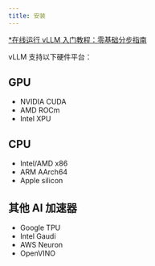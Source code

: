 ```yaml
---
title: 安装
---
```


[\*在线运行 vLLM 入门教程：零基础分步指南](https://openbayes.com/console/public/tutorials/rXxb5fZFr29?utm_source=vLLM-CNdoc&utm_medium=vLLM-CNdoc-V1&utm_campaign=vLLM-CNdoc-V1-25ap)

vLLM 支持以下硬件平台：

## GPU

- NVIDIA CUDA
- AMD ROCm
- Intel XPU

## CPU

- Intel/AMD x86
- ARM AArch64
- Apple silicon

## 其他 AI 加速器

- Google TPU
- Intel Gaudi
- AWS Neuron
- OpenVINO
